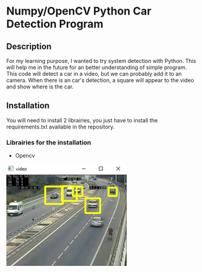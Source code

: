# Numpy/OpenCV Python Car Detection Program

## Description
For my learning purpose, I wanted to try system detection with Python. This will help me in the future for an better understanding of simple program.
This code will detect a car in a video, but we can probably add it to an camera. When there is an car's detection, a square will appear to the video
and show where is the car.

## Installation
You will need to install 2 librairies, you just have to install the requirements.txt available in the repository.

### Librairies for the installation
- Opencv

![](DetectCar/tempsnip.png)
